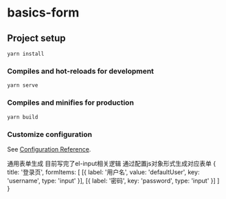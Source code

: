 # basics-form

## Project setup
```
yarn install
```

### Compiles and hot-reloads for development
```
yarn serve
```

### Compiles and minifies for production
```
yarn build
```

### Customize configuration
See [Configuration Reference](https://cli.vuejs.org/config/).



通用表单生成
目前写完了el-input相关逻辑
通过配置js对象形式生成对应表单
{
  title: '登录页',
  formItems: [
    [{ label: '用户名', value: 'defaultUser', key: 'username', type: 'input' }],
    [{ label: '密码', key: 'password', type: 'input' }]
  ]
}
